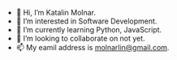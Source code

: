 - 👋 Hi, I’m Katalin Molnar.
- 👀 I’m interested in Software Development.
- 🌱 I’m currently learning Python, JavaScript.
- 💞️ I’m looking to collaborate on not yet.
- 📫 My eamil address is molnarlin@gmail.com.

<!---
molnarlin/molnarlin is a ✨ special ✨ repository because its `README.md` (this file) appears on your GitHub profile.
You can click the Preview link to take a look at your changes.
--->
